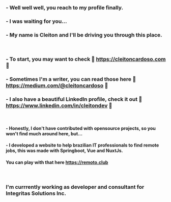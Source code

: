 ### - Well well well, you reach to my profile finally. 
### - I was waiting for you...
### - My name is Cleiton and I'll be driving you through this place.

<br>

### - To start, you may want to check 🌟 https://cleitoncardoso.com 🌟
### - Sometimes I'm a writer, you can read those here 🌟 https://medium.com/@cleitoncardoso 🌟
### - I also have a beautiful LinkedIn profile, check it out 🌟 https://www.linkedin.com/in/cleitondev 🌟

<br>

#### - Honestly, I don't have contributed with opensource projects, so you won't find much around here, but...
#### - I developed a website to help brazilian IT professionals to find remote jobs, this was made with Springboot, Vue and NuxtJs.
#### You can play with that here https://remoto.club

<br>

### I'm currrently working as developer and consultant for Integritas Solutions Inc.
